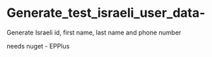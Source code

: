 # Generate_test_israeli_user_data-
Generate Israeli id, first name, last name and phone number

needs nuget - EPPlus
 

